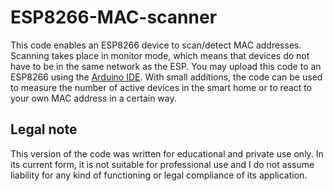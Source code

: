 # ESP8266-MAC-scanner
This code enables an ESP8266 device to scan/detect MAC addresses. Scanning takes place in monitor mode, which means that devices do not have to be in the same network as the ESP. You may upload this code to an ESP8266 using the [Arduino IDE](https://randomnerdtutorials.com/how-to-install-esp8266-board-arduino-ide/). With small additions, the code can be used to measure the number of active devices in the smart home or to react to your own MAC address in a certain way.

## Legal note
This version of the code was written for educational and private use only. In its current form, it is not suitable for professional use and I do not assume liability for any kind of functioning or legal compliance of its application.
